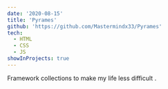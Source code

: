 ```yaml
---
date: '2020-08-15'
title: 'Pyrames'
github: 'https://github.com/Mastermindx33/Pyrames'
tech:
  - HTML
  - CSS
  - JS
showInProjects: true
---
```


Framework collections to make my life less difficult .
